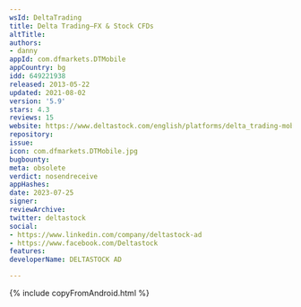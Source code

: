```yaml
---
wsId: DeltaTrading
title: Delta Trading–FX & Stock CFDs
altTitle: 
authors:
- danny
appId: com.dfmarkets.DTMobile
appCountry: bg
idd: 649221938
released: 2013-05-22
updated: 2021-08-02
version: '5.9'
stars: 4.3
reviews: 15
website: https://www.deltastock.com/english/platforms/delta_trading-mobile.asp
repository: 
issue: 
icon: com.dfmarkets.DTMobile.jpg
bugbounty: 
meta: obsolete
verdict: nosendreceive
appHashes: 
date: 2023-07-25
signer: 
reviewArchive: 
twitter: deltastock
social:
- https://www.linkedin.com/company/deltastock-ad
- https://www.facebook.com/Deltastock
features: 
developerName: DELTASTOCK AD

---
```


{% include copyFromAndroid.html %}
